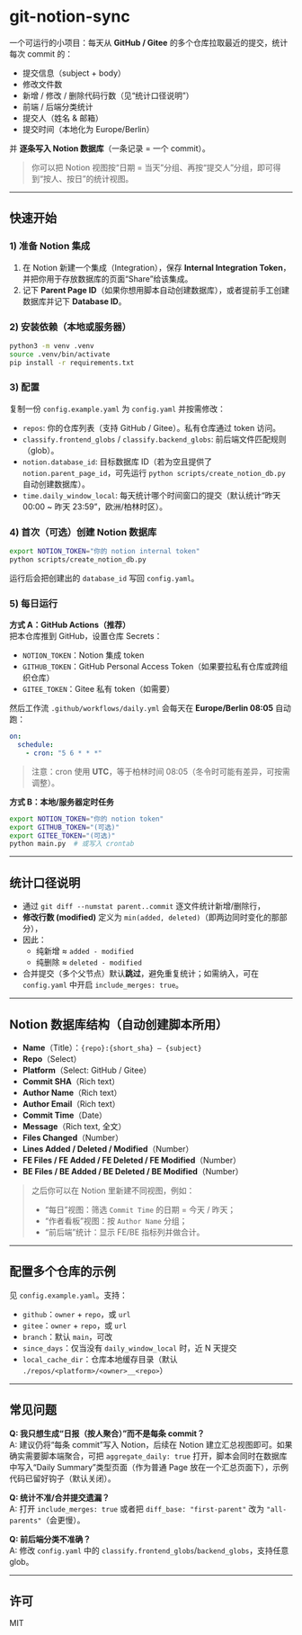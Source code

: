 # git-notion-sync

一个可运行的小项目：每天从 **GitHub / Gitee** 的多个仓库拉取最近的提交，统计每次 commit 的：

- 提交信息（subject + body）
- 修改文件数
- 新增 / 修改 / 删除代码行数（见“统计口径说明”）
- 前端 / 后端分类统计
- 提交人（姓名 & 邮箱）
- 提交时间（本地化为 Europe/Berlin）

并 **逐条写入 Notion 数据库**（一条记录 = 一个 commit）。

> 你可以把 Notion 视图按“日期 = 当天”分组、再按“提交人”分组，即可得到“按人、按日”的统计视图。

---

## 快速开始

### 1) 准备 Notion 集成
1. 在 Notion 新建一个集成（Integration），保存 **Internal Integration Token**，并把你用于存放数据库的页面“Share”给该集成。
2. 记下 **Parent Page ID**（如果你想用脚本自动创建数据库），或者提前手工创建数据库并记下 **Database ID**。

### 2) 安装依赖（本地或服务器）
```bash
python3 -m venv .venv
source .venv/bin/activate
pip install -r requirements.txt
```

### 3) 配置
复制一份 `config.example.yaml` 为 `config.yaml` 并按需修改：
- `repos`: 你的仓库列表（支持 GitHub / Gitee）。私有仓库通过 token 访问。
- `classify.frontend_globs` / `classify.backend_globs`: 前后端文件匹配规则（glob）。
- `notion.database_id`: 目标数据库 ID（若为空且提供了 `notion.parent_page_id`，可先运行 `python scripts/create_notion_db.py` 自动创建数据库）。
- `time.daily_window_local`: 每天统计哪个时间窗口的提交（默认统计“昨天 00:00 ~ 昨天 23:59”，欧洲/柏林时区）。

### 4) 首次（可选）创建 Notion 数据库
```bash
export NOTION_TOKEN="你的 notion internal token"
python scripts/create_notion_db.py
```
运行后会把创建出的 `database_id` 写回 `config.yaml`。

### 5) 每日运行
**方式 A：GitHub Actions（推荐）**  
把本仓库推到 GitHub，设置仓库 Secrets：
- `NOTION_TOKEN`：Notion 集成 token
- `GITHUB_TOKEN`：GitHub Personal Access Token（如果要拉私有仓库或跨组织仓库）
- `GITEE_TOKEN`：Gitee 私有 token（如需要）

然后工作流 `.github/workflows/daily.yml` 会每天在 **Europe/Berlin 08:05** 自动跑：
```yaml
on:
  schedule:
    - cron: "5 6 * * *"
```
> 注意：cron 使用 **UTC**，等于柏林时间 08:05（冬令时可能有差异，可按需调整）。

**方式 B：本地/服务器定时任务**
```bash
export NOTION_TOKEN="你的 notion token"
export GITHUB_TOKEN="(可选)"
export GITEE_TOKEN="(可选)"
python main.py  # 或写入 crontab
```

---

## 统计口径说明

- 通过 `git diff --numstat parent..commit` 逐文件统计新增/删除行，
- **修改行数 (modified)** 定义为 `min(added, deleted)`（即两边同时变化的那部分），
- 因此：
  - 纯新增 ≈ `added - modified`
  - 纯删除 ≈ `deleted - modified`
- 合并提交（多个父节点）默认**跳过**，避免重复统计；如需纳入，可在 `config.yaml` 中开启 `include_merges: true`。

---

## Notion 数据库结构（自动创建脚本所用）

- **Name**（Title）：`{repo}:{short_sha} — {subject}`
- **Repo**（Select）
- **Platform**（Select: GitHub / Gitee）
- **Commit SHA**（Rich text）
- **Author Name**（Rich text）
- **Author Email**（Rich text）
- **Commit Time**（Date）
- **Message**（Rich text, 全文）
- **Files Changed**（Number）
- **Lines Added / Deleted / Modified**（Number）
- **FE Files / FE Added / FE Deleted / FE Modified**（Number）
- **BE Files / BE Added / BE Deleted / BE Modified**（Number）

> 之后你可以在 Notion 里新建不同视图，例如：
> - “每日”视图：筛选 `Commit Time` 的日期 = 今天 / 昨天；
> - “作者看板”视图：按 `Author Name` 分组；
> - “前后端”统计：显示 FE/BE 指标列并做合计。

---

## 配置多个仓库的示例

见 `config.example.yaml`。支持：
- `github`：`owner` + `repo`，或 `url`
- `gitee`：`owner` + `repo`，或 `url`
- `branch`：默认 `main`，可改
- `since_days`：仅当没有 `daily_window_local` 时，近 N 天提交
- `local_cache_dir`：仓库本地缓存目录（默认 `./repos/<platform>/<owner>__<repo>`）

---

## 常见问题

**Q: 我只想生成“日报（按人聚合）”而不是每条 commit？**  
A: 建议仍将“每条 commit”写入 Notion，后续在 Notion 建立汇总视图即可。如果确实需要脚本端聚合，可把 `aggregate_daily: true` 打开，脚本会同时在数据库中写入“Daily Summary”类型页面（作为普通 Page 放在一个汇总页面下），示例代码已留好钩子（默认关闭）。

**Q: 统计不准/合并提交遗漏？**  
A: 打开 `include_merges: true` 或者把 `diff_base: "first-parent"` 改为 `"all-parents"`（会更慢）。

**Q: 前后端分类不准确？**  
A: 修改 `config.yaml` 中的 `classify.frontend_globs`/`backend_globs`，支持任意 glob。

---

## 许可
MIT
